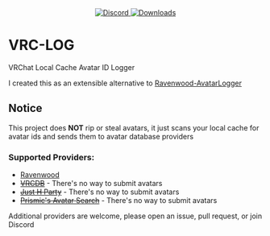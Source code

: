 <div align="center">
  <a href="https://discord.shaybox.com">
    <img alt="Discord" src="https://img.shields.io/discord/824865729445888041?color=404eed&label=Discord&logo=Discord&logoColor=FFFFFF">
  </a>
  <a href="https://github.com/shaybox/vrc-log/releases/latest">
    <img alt="Downloads" src="https://img.shields.io/github/downloads/shaybox/vrc-log/total?color=3fb950&label=Downloads&logo=github&logoColor=FFFFFF">
  </a>
</div>

# VRC-LOG

VRChat Local Cache Avatar ID Logger

I created this as an extensible alternative to [Ravenwood-AvatarLogger]  

## Notice
This project does **NOT** rip or steal avatars, it just scans your local cache for avatar ids and sends them to avatar database providers

### Supported Providers:
- [Ravenwood]
- ~~[VRCDB]~~ - There's no way to submit avatars
- ~~[Just H Party]~~ - There's no way to submit avatars
- ~~[Prismic's Avatar Search]~~ - There's no way to submit avatars

Additional providers are welcome, please open an issue, pull request, or join Discord

[Ravenwood]: https://vrcdb.ravenwood.dev
[Just H Party]: https://avtr.just-h.party
[VRCDB]: https://vrchat.com/home/world/wrld_1146f625-5d42-40f5-bfe7-06a7664e2796
[Ravenwood-AvatarLogger]: https://github.com/Lua-Ravenwood/Ravenwood-AvatarLogger
[Prismic's Avatar Search]: https://vrchat.com/home/world/wrld_57514404-7f4e-4aee-a50a-57f55d3084bf
